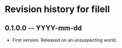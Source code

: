 # Revision history for filell

## 0.1.0.0 -- YYYY-mm-dd

* First version. Released on an unsuspecting world.
